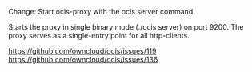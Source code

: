 Change: Start ocis-proxy with the ocis server command

Starts the proxy in single binary mode (./ocis server) on port 9200. The proxy serves as a single-entry point
for all http-clients.

https://github.com/owncloud/ocis/issues/119
https://github.com/owncloud/ocis/issues/136
